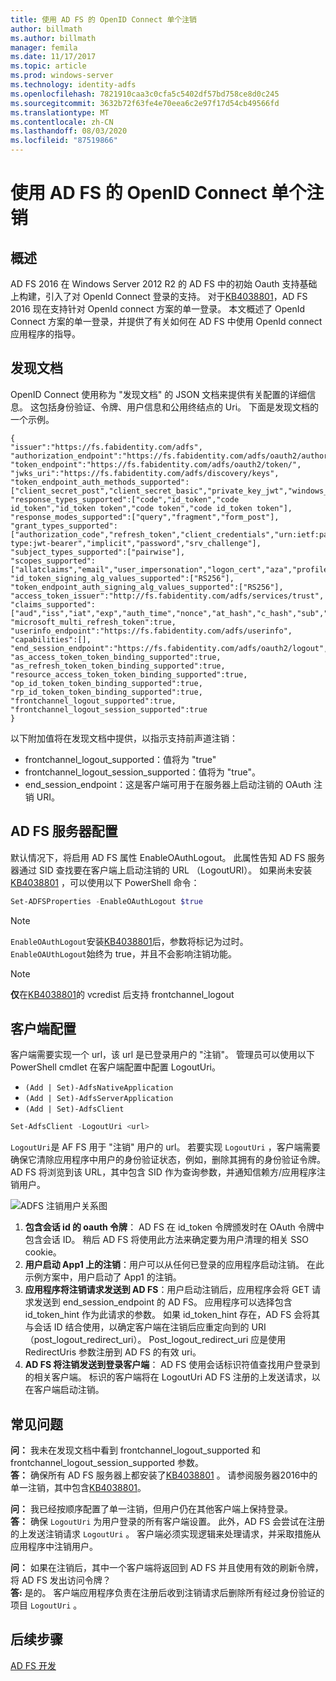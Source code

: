 ```yaml
---
title: 使用 AD FS 的 OpenID Connect 单个注销
author: billmath
ms.author: billmath
manager: femila
ms.date: 11/17/2017
ms.topic: article
ms.prod: windows-server
ms.technology: identity-adfs
ms.openlocfilehash: 7821910caa3c0cfa5c5402df57bd758ce8d0c245
ms.sourcegitcommit: 3632b72f63fe4e70eea6c2e97f17d54cb49566fd
ms.translationtype: MT
ms.contentlocale: zh-CN
ms.lasthandoff: 08/03/2020
ms.locfileid: "87519866"
---
```

#  <a name="single-log-out-for-openid-connect-with-ad-fs"></a>使用 AD FS 的 OpenID Connect 单个注销

## <a name="overview"></a>概述
AD FS 2016 在 Windows Server 2012 R2 的 AD FS 中的初始 Oauth 支持基础上构建，引入了对 OpenId Connect 登录的支持。 对于[KB4038801](https://support.microsoft.com/en-gb/help/4038801/windows-10-update-kb4038801)，AD FS 2016 现在支持针对 OpenId connect 方案的单一登录。 本文概述了 OpenId Connect 方案的单一登录，并提供了有关如何在 AD FS 中使用 OpenId connect 应用程序的指导。


## <a name="discovery-doc"></a>发现文档
OpenID Connect 使用称为 "发现文档" 的 JSON 文档来提供有关配置的详细信息。  这包括身份验证、令牌、用户信息和公用终结点的 Uri。  下面是发现文档的一个示例。

```
{
"issuer":"https://fs.fabidentity.com/adfs",
"authorization_endpoint":"https://fs.fabidentity.com/adfs/oauth2/authorize/",
"token_endpoint":"https://fs.fabidentity.com/adfs/oauth2/token/",
"jwks_uri":"https://fs.fabidentity.com/adfs/discovery/keys",
"token_endpoint_auth_methods_supported":["client_secret_post","client_secret_basic","private_key_jwt","windows_client_authentication"],
"response_types_supported":["code","id_token","code id_token","id_token token","code token","code id_token token"],
"response_modes_supported":["query","fragment","form_post"],
"grant_types_supported":["authorization_code","refresh_token","client_credentials","urn:ietf:params:oauth:grant-type:jwt-bearer","implicit","password","srv_challenge"],
"subject_types_supported":["pairwise"],
"scopes_supported":["allatclaims","email","user_impersonation","logon_cert","aza","profile","vpn_cert","winhello_cert","openid"],
"id_token_signing_alg_values_supported":["RS256"],
"token_endpoint_auth_signing_alg_values_supported":["RS256"],
"access_token_issuer":"http://fs.fabidentity.com/adfs/services/trust",
"claims_supported":["aud","iss","iat","exp","auth_time","nonce","at_hash","c_hash","sub","upn","unique_name","pwd_url","pwd_exp","sid"],
"microsoft_multi_refresh_token":true,
"userinfo_endpoint":"https://fs.fabidentity.com/adfs/userinfo",
"capabilities":[],
"end_session_endpoint":"https://fs.fabidentity.com/adfs/oauth2/logout",
"as_access_token_token_binding_supported":true,
"as_refresh_token_token_binding_supported":true,
"resource_access_token_token_binding_supported":true,
"op_id_token_token_binding_supported":true,
"rp_id_token_token_binding_supported":true,
"frontchannel_logout_supported":true,
"frontchannel_logout_session_supported":true
}

```



以下附加值将在发现文档中提供，以指示支持前声道注销：

- frontchannel_logout_supported：值将为 "true"
- frontchannel_logout_session_supported：值将为 "true"。
- end_session_endpoint：这是客户端可用于在服务器上启动注销的 OAuth 注销 URI。


## <a name="ad-fs-server-configuration"></a>AD FS 服务器配置
默认情况下，将启用 AD FS 属性 EnableOAuthLogout。  此属性告知 AD FS 服务器通过 SID 查找要在客户端上启动注销的 URL （LogoutURI）。
如果尚未安装[KB4038801](https://support.microsoft.com/en-gb/help/4038801/windows-10-update-kb4038801) ，可以使用以下 PowerShell 命令：

```PowerShell
Set-ADFSProperties -EnableOAuthLogout $true
```

>[!NOTE]
> `EnableOAuthLogout`安装[KB4038801](https://support.microsoft.com/en-gb/help/4038801/windows-10-update-kb4038801)后，参数将标记为过时。 `EnableOAUthLogout`始终为 true，并且不会影响注销功能。

>[!NOTE]
>**仅**在[KB4038801](https://support.microsoft.com/en-gb/help/4038801/windows-10-update-kb4038801)的 vcredist 后支持 frontchannel_logout

## <a name="client-configuration"></a>客户端配置
客户端需要实现一个 url，该 url 是已登录用户的 "注销"。 管理员可以使用以下 PowerShell cmdlet 在客户端配置中配置 LogoutUri。


- `(Add | Set)-AdfsNativeApplication`
- `(Add | Set)-AdfsServerApplication`
- `(Add | Set)-AdfsClient`

```PowerShell
Set-AdfsClient -LogoutUri <url>
```

`LogoutUri`是 AF FS 用于 "注销" 用户的 url。 若要实现 `LogoutUri` ，客户端需要确保它清除应用程序中用户的身份验证状态，例如，删除其拥有的身份验证令牌。 AD FS 将浏览到该 URL，其中包含 SID 作为查询参数，并通知信赖方/应用程序注销用户。

![ADFS 注销用户关系图](media/ad-fs-logout-openid-connect/adfs_single_logout2.png)

1.  **包含会话 id 的 oauth 令牌**： AD FS 在 id_token 令牌颁发时在 OAuth 令牌中包含会话 ID。 稍后 AD FS 将使用此方法来确定要为用户清理的相关 SSO cookie。
2.  **用户启动 App1 上的注销**：用户可以从任何已登录的应用程序启动注销。 在此示例方案中，用户启动了 App1 的注销。
3.  **应用程序将注销请求发送到 AD FS**：用户启动注销后，应用程序会将 GET 请求发送到 end_session_endpoint 的 AD FS。 应用程序可以选择包含 id_token_hint 作为此请求的参数。 如果 id_token_hint 存在，AD FS 会将其与会话 ID 结合使用，以确定客户端在注销后应重定向到的 URI （post_logout_redirect_uri）。  Post_logout_redirect_uri 应是使用 RedirectUris 参数注册到 AD FS 的有效 uri。
4.  **AD FS 将注销发送到登录客户端**： AD FS 使用会话标识符值查找用户登录到的相关客户端。 标识的客户端将在 LogoutUri AD FS 注册的上发送请求，以在客户端启动注销。

## <a name="faqs"></a>常见问题
**问：** 我未在发现文档中看到 frontchannel_logout_supported 和 frontchannel_logout_session_supported 参数。</br>
**答：** 确保所有 AD FS 服务器上都安装了[KB4038801](https://support.microsoft.com/en-gb/help/4038801/windows-10-update-kb4038801) 。 请参阅服务器2016中的单一注销，其中包含[KB4038801](https://support.microsoft.com/en-gb/help/4038801/windows-10-update-kb4038801)。

**问：** 我已经按顺序配置了单一注销，但用户仍在其他客户端上保持登录。</br>
**答：** 确保 `LogoutUri` 为用户登录的所有客户端设置。 此外，AD FS 会尝试在注册的上发送注销请求 `LogoutUri` 。 客户端必须实现逻辑来处理请求，并采取措施从应用程序中注销用户。</br>

**问：** 如果在注销后，其中一个客户端将返回到 AD FS 并且使用有效的刷新令牌，将 AD FS 发出访问令牌？</br>
**答:** 是的。 客户端应用程序负责在注册后收到注销请求后删除所有经过身份验证的项目 `LogoutUri` 。


## <a name="next-steps"></a>后续步骤
[AD FS 开发](../../ad-fs/AD-FS-Development.md)
